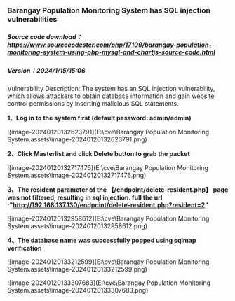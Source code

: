 ### Barangay Population Monitoring System has SQL injection vulnerabilities

##### Source code download：https://www.sourcecodester.com/php/17109/barangay-population-monitoring-system-using-php-mysql-and-chartjs-source-code.html

##### Version：2024/1/15/15:06

Vulnerability Description: The system has an SQL injection vulnerability, which allows attackers to obtain database information and gain website control permissions by inserting malicious SQL statements.

**1、Log in to the system first (default password: admin/admin)**

![image-20240120132623791](E:\cve\Barangay Population Monitoring System.assets\image-20240120132623791.png)

**2、Click Masterlist and click Delete button to grab the packet**

![image-20240120132717476](E:\cve\Barangay Population Monitoring System.assets\image-20240120132717476.png)

**3、The resident parameter of the 【/endpoint/delete-resident.php】 page was not filtered, resulting in sql injection. full the url :"http://192.168.137.130/endpoint/delete-resident.php?resident=2"**

![image-20240120132958612](E:\cve\Barangay Population Monitoring System.assets\image-20240120132958612.png)

**4、The database name was successfully popped using sqlmap verification**

![image-20240120133212599](E:\cve\Barangay Population Monitoring System.assets\image-20240120133212599.png)

![image-20240120133307683](E:\cve\Barangay Population Monitoring System.assets\image-20240120133307683.png)